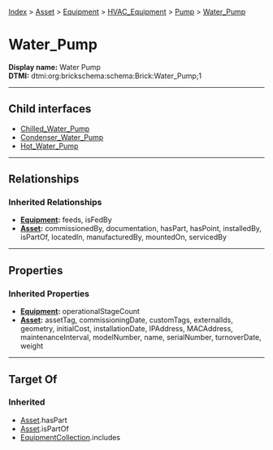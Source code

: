 [Index](../../../../../Index.md) > [Asset](../../../../Asset.md) > [Equipment](../../../Equipment.md) > [HVAC_Equipment](../../HVAC_Equipment.md) > [Pump](../Pump.md) > [Water_Pump](#)
# Water_Pump

**Display name:** Water Pump<br />
**DTMI:** dtmi:org:brickschema:schema:Brick:Water_Pump;1

---

## Child interfaces
* [Chilled_Water_Pump](Chilled_Water_Pump.md)
* [Condenser_Water_Pump](Condenser_Water_Pump.md)
* [Hot_Water_Pump](Hot_Water_Pump.md)

---

## Relationships

### Inherited Relationships
* **[Equipment](../../../Equipment.md):** feeds, isFedBy
* **[Asset](../../../../Asset.md):** commissionedBy, documentation, hasPart, hasPoint, installedBy, isPartOf, locatedIn, manufacturedBy, mountedOn, servicedBy

---

## Properties

### Inherited Properties
* **[Equipment](../../../Equipment.md):** operationalStageCount
* **[Asset](../../../../Asset.md):** assetTag, commissioningDate, customTags, externalIds, geometry, initialCost, installationDate, IPAddress, MACAddress, maintenanceInterval, modelNumber, name, serialNumber, turnoverDate, weight

---

## Target Of
### Inherited
* [Asset](../../../../Asset.md).hasPart
* [Asset](../../../../Asset.md).isPartOf
* [EquipmentCollection](../../../../../Collection/AssetCollection/EquipmentCollection/EquipmentCollection.md).includes
